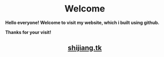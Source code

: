 # <center> Welcome
  
**Hello everyone! Welcome to visit my website, which i built using github.**
  
**Thanks for your visit!**

## [<center> shijiang.tk](http://shijiang.tk)
